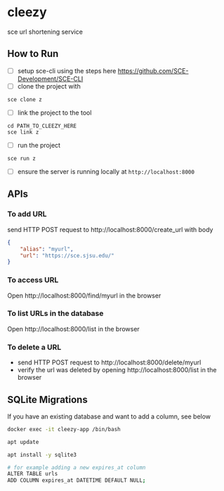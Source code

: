 # cleezy
sce url shortening service

## How to Run
- [ ] setup sce-cli using the steps here https://github.com/SCE-Development/SCE-CLI
- [ ] clone the project with
```
sce clone z
```
- [ ] link the project to the tool
```
cd PATH_TO_CLEEZY_HERE
sce link z
```
- [ ] run the project
```
sce run z
```
- [ ] ensure the server is running locally at `http://localhost:8000`

## APIs
### To add URL
send HTTP POST request to http://localhost:8000/create_url with body
```json
{
    "alias": "myurl",
    "url": "https://sce.sjsu.edu/"
}
```
### To access URL
Open http://localhost:8000/find/myurl in the browser

### To list URLs in the database
Open http://localhost:8000/list in the browser

### To delete a URL
- send HTTP POST request to http://localhost:8000/delete/myurl
- verify the url was deleted by opening http://localhost:8000/list in the browser

## SQLite Migrations
If you have an existing database and want to add a column, see below
```sh
docker exec -it cleezy-app /bin/bash

apt update

apt install -y sqlite3

# for example adding a new expires_at column
ALTER TABLE urls
ADD COLUMN expires_at DATETIME DEFAULT NULL;
```
